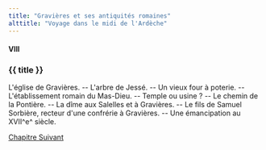 ```yaml
---
title: "Gravières et ses antiquités romaines"
alttitle: "Voyage dans le midi de l'Ardèche"
---
```


#### VIII

### {{ title }}

<div class="tltr">

L'église de Gravières. -- L'arbre de Jessé. -- Un vieux four à poterie. --
L'établissement romain du Mas-Dieu. -- Temple ou usine ? -- Le chemin de la
Pontière. -- La dîme aux Salelles et à Gravières. -- Le fils de Samuel Sorbière,
recteur d'une confrérie à Gravières. -- Une émancipation au XVII^e^ siècle.

</div>

<div id="next">

[Chapitre Suivant](09.html)

</div>
